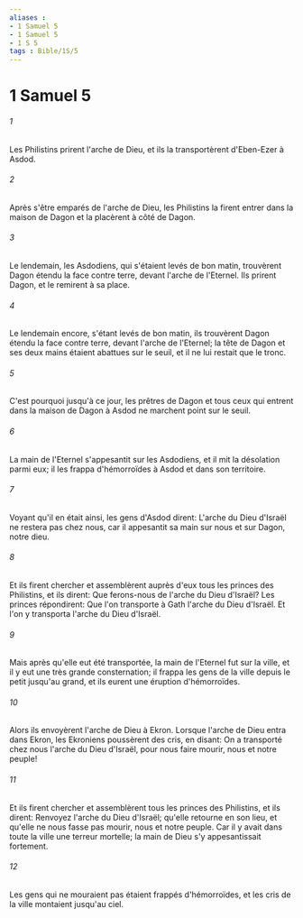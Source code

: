 ```yaml
---
aliases : 
- 1 Samuel 5
- 1 Samuel 5
- 1 S 5
tags : Bible/1S/5
---
```


# 1 Samuel 5

###### 1
Les Philistins prirent l'arche de Dieu, et ils la transportèrent d'Eben-Ezer à Asdod.
###### 2
Après s'être emparés de l'arche de Dieu, les Philistins la firent entrer dans la maison de Dagon et la placèrent à côté de Dagon.
###### 3
Le lendemain, les Asdodiens, qui s'étaient levés de bon matin, trouvèrent Dagon étendu la face contre terre, devant l'arche de l'Eternel. Ils prirent Dagon, et le remirent à sa place.
###### 4
Le lendemain encore, s'étant levés de bon matin, ils trouvèrent Dagon étendu la face contre terre, devant l'arche de l'Eternel; la tête de Dagon et ses deux mains étaient abattues sur le seuil, et il ne lui restait que le tronc.
###### 5
C'est pourquoi jusqu'à ce jour, les prêtres de Dagon et tous ceux qui entrent dans la maison de Dagon à Asdod ne marchent point sur le seuil.
###### 6
La main de l'Eternel s'appesantit sur les Asdodiens, et il mit la désolation parmi eux; il les frappa d'hémorroïdes à Asdod et dans son territoire.
###### 7
Voyant qu'il en était ainsi, les gens d'Asdod dirent: L'arche du Dieu d'Israël ne restera pas chez nous, car il appesantit sa main sur nous et sur Dagon, notre dieu.
###### 8
Et ils firent chercher et assemblèrent auprès d'eux tous les princes des Philistins, et ils dirent: Que ferons-nous de l'arche du Dieu d'Israël? Les princes répondirent: Que l'on transporte à Gath l'arche du Dieu d'Israël. Et l'on y transporta l'arche du Dieu d'Israël.
###### 9
Mais après qu'elle eut été transportée, la main de l'Eternel fut sur la ville, et il y eut une très grande consternation; il frappa les gens de la ville depuis le petit jusqu'au grand, et ils eurent une éruption d'hémorroïdes.
###### 10
Alors ils envoyèrent l'arche de Dieu à Ekron. Lorsque l'arche de Dieu entra dans Ekron, les Ekroniens poussèrent des cris, en disant: On a transporté chez nous l'arche du Dieu d'Israël, pour nous faire mourir, nous et notre peuple!
###### 11
Et ils firent chercher et assemblèrent tous les princes des Philistins, et ils dirent: Renvoyez l'arche du Dieu d'Israël; qu'elle retourne en son lieu, et qu'elle ne nous fasse pas mourir, nous et notre peuple. Car il y avait dans toute la ville une terreur mortelle; la main de Dieu s'y appesantissait fortement.
###### 12
Les gens qui ne mouraient pas étaient frappés d'hémorroïdes, et les cris de la ville montaient jusqu'au ciel.
